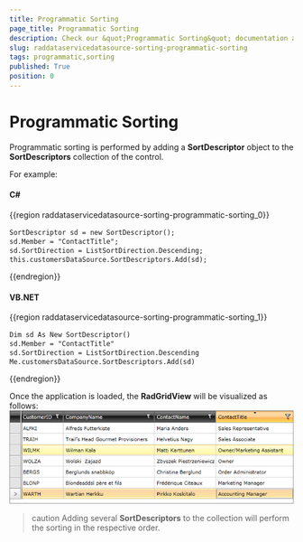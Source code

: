 ```yaml
---
title: Programmatic Sorting
page_title: Programmatic Sorting
description: Check our &quot;Programmatic Sorting&quot; documentation article for the RadDataServiceDataSource WPF control.
slug: raddataservicedatasource-sorting-programmatic-sorting
tags: programmatic,sorting
published: True
position: 0
---
```


# Programmatic Sorting

Programmatic sorting is performed by adding a __SortDescriptor__ object to the __SortDescriptors__ collection of the control. 

For example: 

#### __C#__

{{region raddataservicedatasource-sorting-programmatic-sorting_0}}

	SortDescriptor sd = new SortDescriptor();
	sd.Member = "ContactTitle";
	sd.SortDirection = ListSortDirection.Descending;
	this.customersDataSource.SortDescriptors.Add(sd);
{{endregion}}

#### __VB.NET__

{{region raddataservicedatasource-sorting-programmatic-sorting_1}}

	Dim sd As New SortDescriptor()
	sd.Member = "ContactTitle"
	sd.SortDirection = ListSortDirection.Descending
	Me.customersDataSource.SortDescriptors.Add(sd)
{{endregion}}

Once the application is loaded, the __RadGridView__ will be visualized as follows:
![](images/RadDataServiceDataSource_ProgrammaticSorting.png)

>caution Adding several __SortDescriptors__ to the collection will perform the sorting in the respective order.